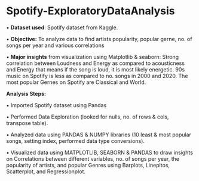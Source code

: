 # Spotify-ExploratoryDataAnalysis


• **Dataset used**: Spotify dataset from Kaggle.

•	**Objective:** To analyze data to find artists popularity, popular gerne, no. of songs per year and various correlations

•	**Major insights** from visualization using Matplotlib & seaborn: Strong correlation between Loudness and Energy as             compared to acousticness and Energy that means if the song is loud, it is most likely energetic. 90s music on Spotify is     less as compared to no. songs in 2000 and 2020. The most popular Gernes on Spotify are Classical and World. 

**Analysis Steps:**

• Imported Spotify dataset using Pandas

• Performed Data Exploration (looked for nulls, no. of rows & cols, transpose table).

• Analyzed data using PANDAS & NUMPY libraries (10 least & most popular songs, setting index, performed data type conversions).

• Visualized data using MATPLOTLIB, SEABORN & PANDAS to draw insights on Correlations between different variables, no. of songs per year, the popularity of artists, and   popular Genres using Barplots, Linepltos, Scatterplot, and Regressionplot.

